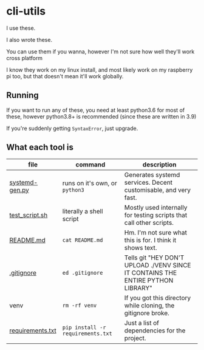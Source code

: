 # cli-utils
I use these.

I also wrote these.

You can use them if you wanna, however I'm not sure how well they'll work cross platform

I know they work on my linux install, and most likely work on my raspberry pi too,
but that doesn't mean it'll work globally.

## Running
If you want to run any of these, you need at least python3.6 for most of these,
however python3.8+ is recommended (since these are written in 3.9)

If you're suddenly getting `SyntaxError`, just upgrade.

## What each tool is

|                file               |             command            |                            description                              |
| --------------------------------- | ------------------------------ | ------------------------------------------------------------------- |
| [systemd-gen.py](/scripts/systemd-gen.py) | runs on it's own, or `python3` | Generates systemd services. Decent customisable, and very fast.     |
| [test_script.sh](/test_script.sh) | literally a shell script       | Mostly used internally for testing scripts that call other scripts. |
| [README.md](/README.md)           | `cat README.md`                | Hm. I'm not sure what this is for. I think it shows text.           |
| [.gitignore](/.gitignore)         | `ed .gitignore`                | Tells git "HEY DON'T UPLOAD ./VENV SINCE IT CONTAINS THE ENTIRE PYTHON LIBRARY" |
| venv                              | `rm -rf venv`                  | If you got this directory while cloning, the gitignore broke.       |
| [requirements.txt](/requirements.txt) | `pip install -r requirements.txt` | Just a list of dependencies for the project.                 |

